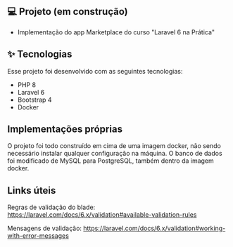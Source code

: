 
## 💻 Projeto (em construção)
- Implementação do app Marketplace do curso "Laravel 6 na Prática"

## ✨ Tecnologias

Esse projeto foi desenvolvido com as seguintes tecnologias:

 - PHP 8
 - Laravel 6
 - Bootstrap 4
 - Docker
 
## Implementações próprias

O projeto foi todo construído em cima de uma imagem docker, não sendo necessário instalar qualquer configuração na máquina. 
O banco de dados foi modificado de MySQL para PostgreSQL, também dentro da imagem docker.

## Links úteis

Regras de validação do blade:
https://laravel.com/docs/6.x/validation#available-validation-rules

Mensagens de validação:
https://laravel.com/docs/6.x/validation#working-with-error-messages

